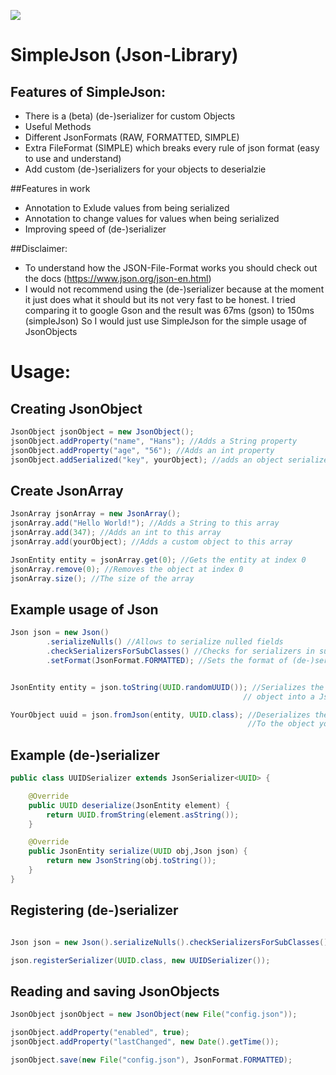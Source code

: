 [![](https://github.com/Ratsiiel/json-library/actions/workflows/gradle.yml/badge.svg?branch=master)](https://github.com/Ratsiiel/json-library/actions/workflows/gradle.yml)

# SimpleJson (Json-Library)

## Features of SimpleJson:
- There is a (beta) (de-)serializer for custom Objects
- Useful Methods
- Different JsonFormats (RAW, FORMATTED, SIMPLE)
- Extra FileFormat (SIMPLE) which breaks every rule of json format (easy to use and understand)
- Add custom (de-)serializers for your objects to deserialzie

##Features in work
- Annotation to Exlude values from being serialized 
- Annotation to change values for values when being serialized
- Improving speed of (de-)serializer 

##Disclaimer:
- To understand how the JSON-File-Format works you should check out the docs (https://www.json.org/json-en.html)
- I would not recommend using the (de-)serializer because at the moment it just does what it should but its not very fast to be honest.
I tried comparing it to google Gson and the result was 67ms (gson) to 150ms (simpleJson)
So I would just use SimpleJson for the simple usage of JsonObjects


# Usage:

## Creating JsonObject

```java
JsonObject jsonObject = new JsonObject();
jsonObject.addProperty("name", "Hans"); //Adds a String property
jsonObject.addProperty("age", "56"); //Adds an int property
jsonObject.addSerialized("key", yourObject); //adds an object serialized
```

## Create JsonArray

```java
JsonArray jsonArray = new JsonArray();
jsonArray.add("Hello World!"); //Adds a String to this array
jsonArray.add(347); //Adds an int to this array
jsonArray.add(yourObject); //Adds a custom object to this array

JsonEntity entity = jsonArray.get(0); //Gets the entity at index 0
jsonArray.remove(0); //Removes the object at index 0
jsonArray.size(); //The size of the array

```

## Example usage of Json

```java
Json json = new Json()
        .serializeNulls() //Allows to serialize nulled fields
        .checkSerializersForSubClasses() //Checks for serializers in subclasses
        .setFormat(JsonFormat.FORMATTED); //Sets the format of (de-)serialized entities


JsonEntity entity = json.toString(UUID.randomUUID()); //Serializes the given 
                                                    // object into a JsonEntity

YourObject uuid = json.fromJson(entity, UUID.class); //Deserializes the entity
                                                     //To the object you want
```

## Example (de-)serializer

```java
public class UUIDSerializer extends JsonSerializer<UUID> {

    @Override
    public UUID deserialize(JsonEntity element) {
        return UUID.fromString(element.asString());
    }

    @Override
    public JsonEntity serialize(UUID obj,Json json) {
        return new JsonString(obj.toString());
    }
}
```

## Registering (de-)serializer

```java

Json json = new Json().serializeNulls().checkSerializersForSubClasses().setFormat(JsonFormat.FORMATTED); 

json.registerSerializer(UUID.class, new UUIDSerializer());

```

## Reading and saving JsonObjects

```java
JsonObject jsonObject = new JsonObject(new File("config.json"));

jsonObject.addProperty("enabled", true);
jsonObject.addProperty("lastChanged", new Date().getTime());

jsonObject.save(new File("config.json"), JsonFormat.FORMATTED);

```

